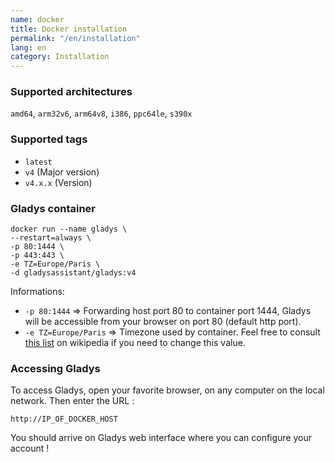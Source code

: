 ```yaml
---
name: docker
title: Docker installation
permalink: "/en/installation"
lang: en
category: Installation
---
```


### Supported architectures

`amd64`, `arm32v6`, `arm64v8`, `i386`, `ppc64le`, `s390x`

### Supported tags

* `latest`
* `v4` (Major version)
* `v4.x.x` (Version)

### Gladys container

```shell
docker run --name gladys \
--restart=always \
-p 80:1444 \
-p 443:443 \
-e TZ=Europe/Paris \
-d gladysassistant/gladys:v4
```

Informations:

* `-p 80:1444` => Forwarding host port 80 to container port 1444, Gladys will be accessible from your browser on port 80 (default http port). 
* `-e TZ=Europe/Paris` => Timezone used by container. Feel free to consult [this list](https://fr.wikipedia.org/wiki/List_of_tz_database_time_zones) on wikipedia if you need to change this value.

### Accessing Gladys

To access Gladys, open your favorite browser, on any computer on the local network. Then enter the URL :

```
http://IP_OF_DOCKER_HOST
```

You should arrive on Gladys web interface where you can configure your account !